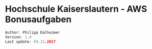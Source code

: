 # Hochschule Kaiserslautern - AWS Bonusaufgaben

```C
Author: Philipp Dalheimer
Version: 1.0
Last update: 09.12.2017
```